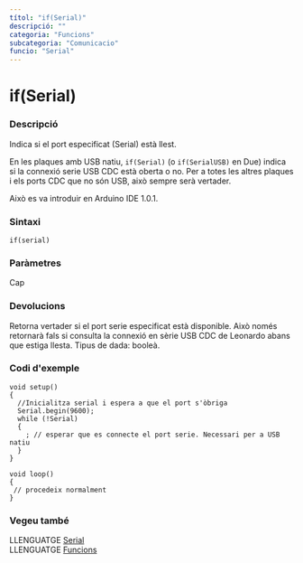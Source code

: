 ```yaml
---
títol: "if(Serial)"
descripció: ""
categoria: "Funcions"
subcategoria: "Comunicacio"
funcio: "Serial"
---
```


# if(Serial)

### Descripció

Indica si el port especificat (Serial) està llest.

En les plaques amb USB natiu, `if(Serial)` (o `if(SerialUSB)` en Due) indica si la connexió serie USB CDC està oberta o no. Per a totes les altres plaques i els ports CDC que no són USB, això sempre serà vertader.

Això es va introduir en Arduino IDE 1.0.1.

### Sintaxi

`if(serial)`

### Paràmetres

Cap

### Devolucions

Retorna vertader si el port serie especificat està disponible. Això només retornarà fals si consulta la connexió en sèrie USB CDC de Leonardo abans que estiga llesta. Tipus de dada: booleà.
	
### Codi d'exemple

```
void setup()
{
  //Inicialitza serial i espera a que el port s'òbriga
  Serial.begin(9600);
  while (!Serial)
  {
    ; // esperar que es connecte el port serie. Necessari per a USB natiu
  }
}

void loop()
{
 // procedeix normalment
}
```

### Vegeu també

LLENGUATGE [Serial](../Serial.md)  
LLENGUATGE [Funcions](../../../Funcions.md)  
